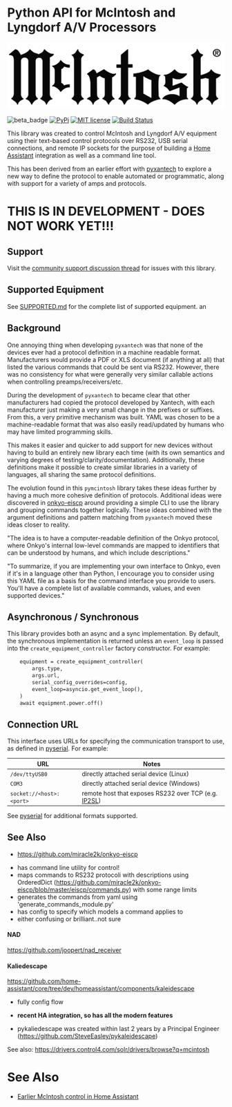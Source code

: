 # Python API for McIntosh and Lyngdorf A/V Processors

![McIntosh](https://raw.githubusercontent.com/rsnodgrass/pymcintosh/main/img/mcintosh-logo.png)

![beta_badge](https://img.shields.io/badge/maturity-Beta-yellow.png)
[![PyPi](https://img.shields.io/pypi/v/pymcintosh.svg)](https://pypi.python.org/pypi/pymcintosh)
[![MIT license](http://img.shields.io/badge/license-MIT-brightgreen.svg)](http://opensource.org/licenses/MIT)
[![Build Status](https://github.com/rsnodgrass/pymcintosh/actions/workflows/ci.yml/badge.svg)](https://github.com/rsnodgrass/pymcintosh/actions/workflows/ci.yml)

This library was created to control McIntosh and Lyngdorf A/V equipment using their
text-based control protocols over RS232, USB serial connections, and remote IP sockets for the purpose of
building a [Home Assistant](https://home-assistant.io) integration as well as a command line tool.

This has been derived from an earlier effort with [pyxantech](https://github.com/rsnodgrass/pyxantech) to explore a new way to define the protocol to enable
automated or programmatic, along with support for a variety
of amps and protocols.

# THIS IS IN DEVELOPMENT - DOES NOT WORK YET!!!

## Support

Visit the [community support discussion thread](https://community.home-assistant.io/t/mcintosh/450908) for issues with this library.

## Supported Equipment

See [SUPPORTED.md](SUPPORTED.md) for the complete list of supported equipment.
an


## Background

One annoying thing when developing `pyxantech` was that none of the devices
ever had a protocol definition in a machine readable format. Manufacturers
would provide a PDF or XLS document (if anything at all) that listed
the various commands that could be sent via RS232. However, there was no
consistency for what were generally very similar callable actions when
controlling preamps/receivers/etc.

During the development of `pyxantech` to became clear that other manufacturers
had copied the protocol developed by Xantech, with each
manufacturer just making a very small change in the prefixes or suffixes.
From this, a very primitive mechanism was built. YAML was chosen
to be a machine-readable format that was also easily read/updated by humans
who may have limited programming skills.

This makes it easier and quicker to
add support for new devices without having to build an entirely new library each
time (with its own semantics and varying degrees of testing/clarity/documentation).
Additionally, these definitions make it possible to create similar libraries in
a variety of languages, all sharing the same protocol definitions.

The evolution found in this `pymcintosh` library takes these ideas further by
having a much more cohesive definition of protocols. Additional ideas were
discovered in [onkyo-eiscp](https://github.com/miracle2k/onkyo-eiscp) around
providing a simple CLI to use the library and grouping commands together
logically. These ideas combined with the argument definitions and pattern
matching from `pyxantec`h moved these ideas closer to reality.


"The idea is to have a computer-readable definition of the Onkyo protocol, where Onkyo's internal low-level commands are mapped to identifiers that can be understood by humans, and which include descriptions."

"To summarize, if you are implementing your own interface to Onkyo, even if it's in a language other than Python, I encourage you to consider using this YAML file as a basis for the command interface you provide to users. You'll have a complete list of available commands, values, and even supported devices."



## Asynchronous / Synchronous

This library provides both an async and a sync implementation. By default, the
synchronous implementation is returned unless an `event_loop` is passed into
the `create_equipment_controller` factory constructor. For example:

```console
    equipment = create_equipment_controller(
        args.type,
        args.url,
        serial_config_overrides=config,
        event_loop=asyncio.get_event_loop(),
    )
    await equipment.power.off()
```

## Connection URL

This interface uses URLs for specifying the communication transport
to use, as defined in [pyserial](https://pyserial.readthedocs.io/en/latest/url_handlers.html). For example:

| URL                      | Notes                                     |
|--------------------------|-------------------------------------------|
| `/dev/ttyUSB0`           | directly attached serial device (Linux)  |
| `COM3`                   | directly attached serial device (Windows) |
| `socket://<host>:<port>` | remote host that exposes RS232 over TCP (e.g. [IP2SL](https://github.com/rsnodgrass/virtual-ip2sl)) |

See [pyserial](https://pyserial.readthedocs.io/en/latest/url_handlers.html) for additional formats supported.

## See Also

* https://github.com/miracle2k/onkyo-eiscp

- has command line utility for control!
- maps commands to RS232 protocoli with descriptions using OrderedDict (https://github.com/miracle2k/onkyo-eiscp/blob/master/eiscp/commands.py) with some range limits
- generates the commands from yaml using 'generate_commands_module.py'
- has config to specify which models a command applies to
- either confusing or brilliant..not sure



#### NAD

https://github.com/joopert/nad_receiver



#### Kaliedescape

https://github.com/home-assistant/core/tree/dev/homeassistant/components/kaleidescape

- fully config flow
- **recent HA integration, so has all the modern features**

- pykaliedescape was created within last 2 years by a Principal Engineer (https://github.com/SteveEasley/pykaleidescape)




See also: https://drivers.control4.com/solr/drivers/browse?q=mcintosh

# See Also

- [Earlier McIntosh control in Home Assistant](https://community.home-assistant.io/t/need-help-using-rs232-to-control-a-receiver/95210/8)
